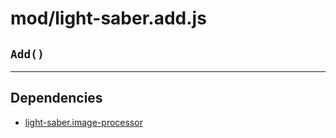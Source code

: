 # mod/light-saber.add.js
## `Add()`




----

## Dependencies
* [light-saber.image-processor](light-saber.image-processor.md)
